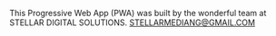 This Progressive Web App (PWA) was built by the wonderful team at STELLAR DIGITAL SOLUTIONS. STELLARMEDIANG@GMAIL.COM